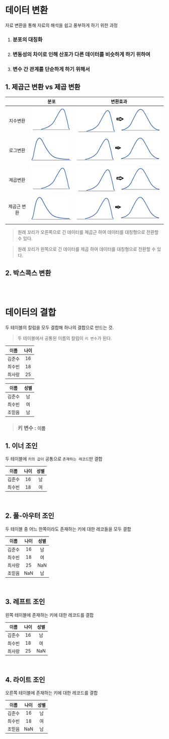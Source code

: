 # 데이터 변환

자료 변환을 통해 자료의 해석을 쉽고 풍부하게 하기 위한 과정

1. ### **분포의 대칭화**
2. ### **변동성의 차이로 인해 산포가 다른 데이터를 비슷하게 하기 위하여**
3. ### **변수 간 관계를 단순하게 하기 위해서**

## 1. 제곱근 변환 vs 제곱 변환

|             |             분포             | 변환효과                       |
| :---------: | :--------------------------: | ------------------------------ |
|  지수변환   | ![Change](.\histogram_2.png) | ![Change](.\histogram_2.2.png) |
|  로그변환   | ![Change](.\histogram_1.png) | ![Change](.\histogram_1.2.png) |
|  제곱변환   | ![Change](.\histogram_2.png) | ![Change](.\histogram_2.2.png) |
| 제곱근 변환 | ![Change](.\histogram_1.png) | ![Change](.\histogram_1.2.png) |

> 원래 꼬리가 오른쪽으로 긴 데이터를 제곱근 하여 데이터를 대칭형으로 전환할 수 있다.

> 원래 꼬리가 왼쪽으로 긴 데이터를 제곱 하여 데이터를 대칭형으로 전환할 수 있다.

## 2. 박스콕스 변환

<br><br>

# 데이터의 결합

두 테이블의 칼럼을 모두 결합해 하나의 결합으로 만드는 것.

> 두 테이블에서 공통된 이름의 칼럼이 `키 변수`가 된다.

| **이름** | **나이** |
| :------: | :------: |
|  김준수  |    16    |
|  최수빈  |    18    |
|  최사랑  |    25    |

| **이름** | **성별** |
| :------: | :------: |
|  김준수  |    남    |
|  최수빈  |    여    |
|  조믿음  |    남    |

> ### 키 변수 : `이름`

## 1. 이너 조인

두 테이블에 `키의 값이` 공통으로 `존재하는 레코드`만 결합

| **이름** | **나이** | **성별** |
| :------: | :------: | :------: |
|  김준수  |    16    |    남    |
|  최수빈  |    18    |    여    |

<br>

## 2. 풀-아우터 조인

두 테이블 중 어느 한쪽이라도 존재하는 키에 대한 레코들을 모두 결합

| **이름** | **나이** | **성별** |
| :------: | :------: | :------: |
|  김준수  |    16    |    남    |
|  최수빈  |    18    |    여    |
|  최사랑  |    25    |   NaN    |
|  조믿음  |   NaN    |    남    |

<br>

## 3. 레프트 조인

왼쪽 테이블에 존재하는 키에 대한 레코드를 결합

| **이름** | **나이** | **성별** |
| :------: | :------: | :------: |
|  김준수  |    16    |    남    |
|  최수빈  |    18    |    여    |
|  최사랑  |    25    |   NaN    |

<br>

## 4. 라이트 조인

오른쪽 테이블에 존재하는 키에 대한 레코드를 결합

| **이름** | **나이** | **성별** |
| :------: | :------: | :------: |
|  김준수  |    16    |    남    |
|  최수빈  |    18    |    여    |
|  조믿음  |   NaN    |    남    |

<br>
